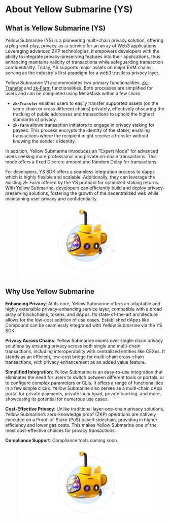 # About Yellow Submarine (YS)

## What is Yellow Submarine (YS)&#x20;

Yellow Submarine (YS) is a pioneering multi-chain privacy solution, offering a plug-and-play, privacy-as-a-service for an array of Web3 applications. Leveraging advanced ZKP technologies, it empowers developers with the ability to integrate privacy-preserving features into their applications, thus enhancing maintains validity of transactions while safeguarding transaction confidentiality. Today, YS supports major assets on major EVM chains, serving as the industry's first paradigm for a web3 trustless privacy layer.&#x20;



Yellow Submarine V1 accommodates two primary functionalities: [zk-Transfer](broken-reference) and [zk-Farm](broken-reference) functionalities. Both processes are simplified for users and can be completed using MetaMask within a few clicks.&#x20;

* **`zk-Transfer`** enables users to easily transfer supported assets (on the same chain or cross different chains) privately, effectively obscuring the tracking of public addresses and transactions to uphold the highest standards of privacy.
* **`zk-Farm`** allows transaction initiators to engage in privacy staking for payees. This process encrypts the identity of the staker, enabling transactions where the recipient might receive a transfer without knowing the sender's identity. &#x20;

In addition, Yellow Submarine introduces an "Expert Mode" for advanced users seeking more professional and private on-chain transactions. This mode offers a fixed Discrete amount and Random Delay for transactions.

For developers, YS SDK offers a seamless integration process to dapps which is highly flexible and scalable. Additionally, they can leverage the existing zk-Farm offered by the YS protocol for optimized staking returns. With Yellow Submarine, developers can efficiently build and deploy privacy-preserving solutions, fostering the growth of the decentralized web while maintaining user privacy and confidentiality.





<figure><img src="../../.gitbook/assets/Frame 198.png" alt=""><figcaption></figcaption></figure>

## Why Use Yellow Submarine&#x20;

**Enhancing Privacy**: At its core, Yellow Submarine offers an adaptable and highly extensible privacy-enhancing service layer, compatible with a broad array of blockchains, tokens, and dApps. Its state-of-the-art architecture allows for the low-cost addition of use cases. Established dApps like Compound can be seamlessly integrated with Yellow Submarine via the YS SDK. &#x20;

**Privacy Across Chains**: Yellow Submarine excels over single-chain privacy solutions by ensuring privacy across both single and multi-chain transactions, including interoperability with centralized entities like CEXes. It stands as an efficient, low-cost bridge for multi-chain cross-chain transactions, with privacy enhancement as an added value feature.

**Simplified Integration**: Yellow Submarine is an easy-to-use integration that eliminates the need for users to switch between different tools or portals, or to configure complex parameters or CLIs. It offers a range of functionalities in a few simple clicks. Yellow Submarine also serves as a multi-chain dApp portal for private payments, private launchpad, private banking, and more, showcasing its potential for numerous use cases.

**Cost-Effective Privacy**: Unlike traditional layer-one-chain privacy solutions, Yellow Submarine’s zero-knowledge proof (ZKP) operations are natively executed on a Proof-of-Stake (PoS) based sidechain, providing in higher efficiency and lower gas costs. This makes Yellow Submarine one of the most cost-effective choices for privacy transactions.

**Compliance Support**: Compliance tools coming soon.&#x20;

<figure><img src="../../.gitbook/assets/image (28).png" alt=""><figcaption></figcaption></figure>

